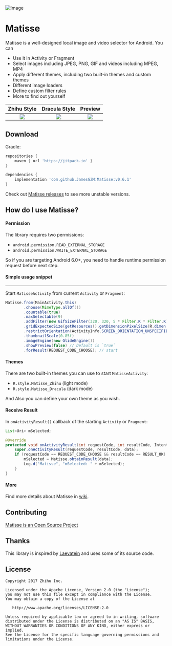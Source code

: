 ![Image](/image/banner.png)

# Matisse

Matisse is a well-designed local image and video selector for Android. You can  
- Use it in Activity or Fragment
- Select images including JPEG, PNG, GIF and videos including MPEG, MP4 
- Apply different themes, including two built-in themes and custom themes
- Different image loaders
- Define custom filter rules
- More to find out yourself

| Zhihu Style                    | Dracula Style                     | Preview                          |
|:------------------------------:|:---------------------------------:|:--------------------------------:|
|![](image/screenshot_zhihu.png) | ![](image/screenshot_dracula.png) | ![](image/screenshot_preview.png)|

## Download
Gradle:

```groovy
repositories {
    maven { url 'https://jitpack.io' }
}

dependencies {
    implementation 'com.github.JamesGZM:Matisse:v0.6.1'
}
```

Check out [Matisse releases](https://github.com/zhihu/Matisse/releases) to see more unstable versions.

## How do I use Matisse?
#### Permission
The library requires two permissions:
- `android.permission.READ_EXTERNAL_STORAGE`
- `android.permission.WRITE_EXTERNAL_STORAGE`

So if you are targeting Android 6.0+, you need to handle runtime permission request before next step.

#### Simple usage snippet
------
Start `MatisseActivity` from current `Activity` or `Fragment`:

```java
Matisse.from(MainActivity.this)
        .choose(MimeType.allOf())
        .countable(true)
        .maxSelectable(9)
        .addFilter(new GifSizeFilter(320, 320, 5 * Filter.K * Filter.K))
        .gridExpectedSize(getResources().getDimensionPixelSize(R.dimen.grid_expected_size))
        .restrictOrientation(ActivityInfo.SCREEN_ORIENTATION_UNSPECIFIED)
        .thumbnailScale(0.85f)
        .imageEngine(new GlideEngine())
        .showPreview(false) // Default is `true`
        .forResult(REQUEST_CODE_CHOOSE); // start
```
 
#### Themes
There are two built-in themes you can use to start `MatisseActivity`:
- `R.style.Matisse_Zhihu` (light mode)
- `R.style.Matisse_Dracula` (dark mode)  

And Also you can define your own theme as you wish.

#### Receive Result
In `onActivityResult()` callback of the starting `Activity` or `Fragment`:

```java
List<Uri> mSelected;

@Override
protected void onActivityResult(int requestCode, int resultCode, Intent data) {
    super.onActivityResult(requestCode, resultCode, data);
    if (requestCode == REQUEST_CODE_CHOOSE && resultCode == RESULT_OK) {
        mSelected = Matisse.obtainResult(data);
        Log.d("Matisse", "mSelected: " + mSelected);
    }
}
```

#### More
Find more details about Matisse in [wiki](https://github.com/zhihu/Matisse/wiki).

## Contributing
[Matisse is an Open Source Project](https://github.com/zhihu/Matisse/blob/master/CONTRIBUTING.md)

## Thanks
This library is inspired by [Laevatein](https://github.com/nohana/Laevatein) and uses some of its source code.

## License

    Copyright 2017 Zhihu Inc.

    Licensed under the Apache License, Version 2.0 (the "License");
    you may not use this file except in compliance with the License.
    You may obtain a copy of the License at

       http://www.apache.org/licenses/LICENSE-2.0

    Unless required by applicable law or agreed to in writing, software
    distributed under the License is distributed on an "AS IS" BASIS,
    WITHOUT WARRANTIES OR CONDITIONS OF ANY KIND, either express or implied.
    See the License for the specific language governing permissions and
    limitations under the License.


